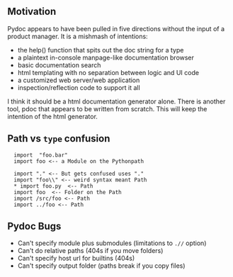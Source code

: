## Motivation

Pydoc appears to have been pulled in five directions without the input of a product manager.
It is a mishmash of intentions:

- the help() function that spits out the doc string for a type
- a plaintext in-console manpage-like documentation browser
- basic documentation search
- html templating with no separation between logic and UI code
- a customized web server/web application
- inspection/reflection code to support it all

I think it should be a html documentation generator alone. There is another tool, pdoc that
appears to be written from scratch. This will keep the intention of the html generator.

## Path vs `type` confusion

```
  import  "foo.bar"
  import foo <-- a Module on the Pythonpath

  import "." <-- But gets confused uses "."
  import "foo\\" <-- weird syntax meant Path
  * import foo.py  <-- Path
  import foo  <-- Folder on the Path
  import /src/foo <-- Path
  import ../foo <-- Path
```

## Pydoc Bugs

- Can't specify module plus submodules (limitations to `.//` option)
- Can't do relative paths (404s if you move folders)
- Can't specify host url for builtins (404s)
- Can't specify output folder (paths break if you copy files)
